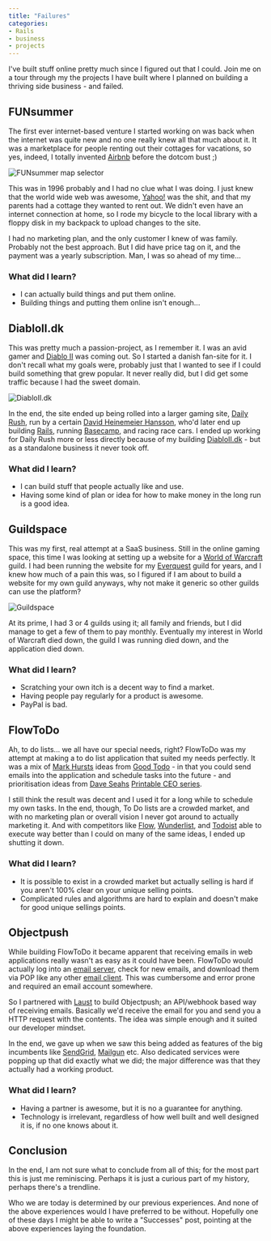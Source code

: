 ```yaml
---
title: "Failures"
categories:
- Rails
- business
- projects
---
```


I've built stuff online pretty much since I figured out that I could. Join me on a tour through my the projects I have built where I planned on building a thriving side business - and failed.

<!--more-->

## FUNsummer

The first ever internet-based venture I started working on was back when the internet was quite new and no one really knew all that much about it. It was a marketplace for people renting out their cottages for vacations, so yes, indeed, I totally invented [Airbnb](https://www.airbnb.com) before the dotcom bust ;)

<img src="/files/journal/failures/funsummer.png" alt="FUNsummer map selector" />

This was in 1996 probably and I had no clue what I was doing. I just knew that the world wide web was awesome, [Yahoo!](https://www.yahoo.com/) was the shit, and that my parents had a cottage they wanted to rent out. We didn't even have an internet connection at home, so I rode my bicycle to the local library with a floppy disk in my backpack to upload changes to the site.

I had no marketing plan, and the only customer I knew of was family. Probably not the best approach. But I did have price tag on it, and the payment was a yearly subscription. Man, I was so ahead of my time...

### What did I learn?

- I can actually build things and put them online.
- Building things and putting them online isn't enough...

## DiabloII.dk

This was pretty much a passion-project, as I remember it. I was an avid gamer and [Diablo II](https://www.blizzard.com/en-us/games/d2/) was coming out. So I started a danish fan-site for it. I don't recall what my goals were, probably just that I wanted to see if I could build something that grew popular. It never really did, but I did get some traffic because I had the sweet domain.

<img src="/files/journal/failures/diabloii.jpg" alt="DiabloII.dk" />

In the end, the site ended up being rolled into a larger gaming site, [Daily Rush](https://www.dailyrush.dk), run by a certain [David Heinemeier Hansson](https://dhh.dk/), who'd later end up building [Rails](https://rubyonrails.org), running [Basecamp](https://basecamp.com), and racing race cars. I ended up working for Daily Rush more or less directly because of my building [DiabloII.dk](http://diabloii.dk) - but as a standalone business it never took off.

### What did I learn?

- I can build stuff that people actually like and use.
- Having some kind of plan or idea for how to make money in the long run is a good idea.

## Guildspace

This was my first, real attempt at a SaaS business. Still in the online gaming space, this time I was looking at setting up a website for a [World of Warcraft](https://worldofwarcraft.com/en-us/) guild. I had been running the website for my [Everquest](https://www.everquest.com) guild for years, and I knew how much of a pain this was, so I figured if I am about to build a website for my own guild anyways, why not make it generic so other guilds can use the platform?

<img src="/files/journal/failures/guildspace.jpg" alt="Guildspace" />

At its prime, I had 3 or 4 guilds using it; all family and friends, but I did manage to get a few of them to pay monthly. Eventually my interest in World of Warcraft died down, the guild I was running died down, and the application died down.

### What did I learn?

- Scratching your own itch is a decent way to find a market.
- Having people pay regularly for a product is awesome.
- PayPal is bad.

## FlowToDo

Ah, to do lists... we all have our special needs, right? FlowToDo was my attempt at making a to do list application that suited my needs perfectly. It was a mix of [Mark Hursts](https://twitter.com/markhurst) ideas from [Good Todo](https://goodtodo.com) - in that you could send emails into the application and schedule tasks into the future - and prioritisation ideas from [Dave Seahs](https://twitter.com/daveseah) [Printable CEO series](https://davidseah.com/2005/11/the-printable-ceo-series/).

I still think the result was decent and I used it for a long while to schedule my own tasks. In the end, though, To Do lists are a crowded market, and with no marketing plan or overall vision I never got around to actually marketing it. And with competitors like [Flow](https://www.getflow.com/), [Wunderlist](https://www.wunderlist.com/), and [Todoist](https://todoist.com) able to execute way better than I could on many of the same ideas, I ended up shutting it down.

### What did I learn?

- It is possible to exist in a crowded market but actually selling is hard if you aren't 100% clear on your unique selling points.
- Complicated rules and algorithms are hard to explain and doesn't make for good unique sellings points.

## Objectpush

While building FlowToDo it became apparent that receiving emails in web applications really wasn't as easy as it could have been. FlowToDo would actually log into an [email server](https://www.emailsherpa.net/knows/email-server/), check for new emails, and download them via POP like any other [email client](https://www.emailsherpa.net/knows/email-client/). This was cumbersome and error prone and required an email account somewhere.

So I partnered with [Laust](https://object.io/) to build Objectpush; an API/webhook based way of receiving emails. Basically we'd receive the email for you and send you a HTTP request with the contents. The idea was simple enough and it suited our developer mindset.

In the end, we gave up when we saw this being added as features of the big incumbents like [SendGrid](https://sendgrid.com/), [Mailgun](https://www.mailgun.com/) etc. Also dedicated services were popping up that did exactly what we did; the major difference was that they actually had a working product.

### What did I learn?

- Having a partner is awesome, but it is no a guarantee for anything.
- Technology is irrelevant, regardless of how well built and well designed it is, if no one knows about it.

## Conclusion

In the end, I am not sure what to conclude from all of this; for the most part this is just me reminiscing. Perhaps it is just a curious part of my history, perhaps there's a trendline.

Who we are today is determined by our previous experiences. And none of the above experiences would I have preferred to be without. Hopefully one of these days I might be able to write a "Successes" post, pointing at the above experiences laying the foundation.
